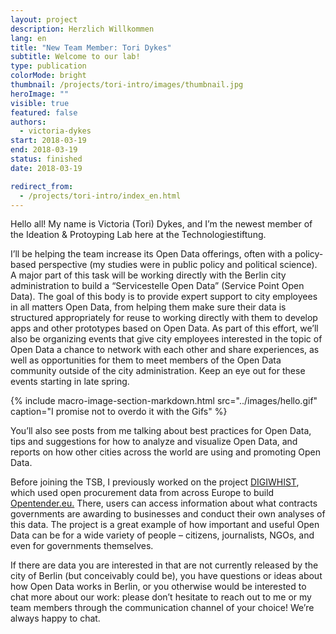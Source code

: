 ```yaml
---
layout: project
description: Herzlich Willkommen
lang: en
title: "New Team Member: Tori Dykes"
subtitle: Welcome to our lab!
type: publication
colorMode: bright
thumbnail: /projects/tori-intro/images/thumbnail.jpg
heroImage: ""
visible: true
featured: false
authors:
  - victoria-dykes
start: 2018-03-19
end: 2018-03-19
status: finished
date: 2018-03-19

redirect_from:
  - /projects/tori-intro/index_en.html
---
```



Hello all! My name is Victoria (Tori) Dykes, and I’m the newest member of the Ideation & Protoyping Lab here at the Technologiestiftung.

I’ll be helping the team increase its Open Data offerings, often with a policy-based perspective (my studies were in public policy and political science). A major part of this task will be working directly with the Berlin city administration to build a “Servicestelle Open Data” (Service Point Open Data). The goal of this body is to provide expert support to city employees in all matters Open Data, from helping them make sure their data is structured appropriately for reuse to working directly with them to develop apps and other prototypes based on Open Data. As part of this effort, we’ll also be organizing events that give city employees interested in the topic of Open Data a chance to network with each other and share experiences, as well as opportunities for them to meet members of the Open Data community outside of the city administration. Keep an eye out for these events starting in late spring.

{% include macro-image-section-markdown.html src="../images/hello.gif" caption="I promise not to overdo it with the Gifs" %}

You’ll also see posts from me talking about best practices for Open Data, tips and suggestions for how to analyze and visualize Open Data, and reports on how other cities across the world are using and promoting Open Data.

Before joining the TSB, I previously worked on the project [DIGIWHIST](http://digiwhist.eu), which used open procurement data from across Europe to build [Opentender.eu.](http://opentender.eu) There, users can access information about what contracts governments are awarding to businesses and conduct their own analyses of this data. The project is a great example of how important and useful Open Data can be for a wide variety of people – citizens, journalists, NGOs, and even for governments themselves.

If there are data you are interested in that are not currently released by the city of Berlin (but conceivably could be), you have questions or ideas about how Open Data works in Berlin, or you otherwise would be interested to chat more about our work: please don’t hesitate to reach out to me or my team members through the communication channel of your choice! We’re always happy to chat.
